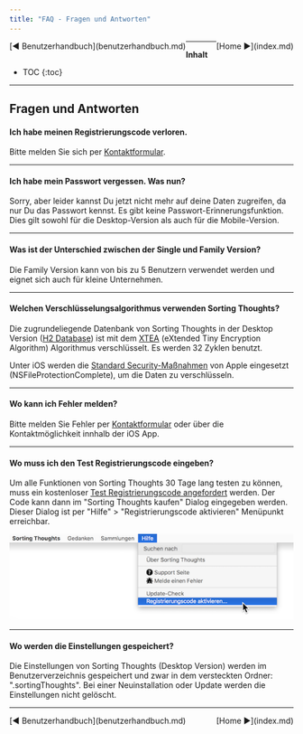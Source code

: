 ```yaml
---
title: "FAQ - Fragen und Antworten"
---
```


<div class="pageNavigation">
<div style="float:left;">
   [◀️ Benutzerhandbuch](benutzerhandbuch.md)
</div>
<div style="float:right;">
  [Home ▶️](index.md)
</div>
</div>

---------------
__Inhalt__
* TOC
{:toc}
---------------

## Fragen und Antworten



#### Ich habe meinen Registrierungscode verloren.

Bitte melden Sie sich per [Kontaktformular](https://www.sortingthoughts.de/blog/de/report-a-bug/).

---------------

#### Ich habe mein Passwort vergessen. Was nun?

Sorry, aber leider kannst Du jetzt nicht mehr auf deine Daten zugreifen, da nur Du das Passwort kennst. Es gibt keine Passwort-Erinnerungsfunktion. Dies gilt sowohl für die Desktop-Version als auch für die Mobile-Version.

---------------

#### Was ist der Unterschied zwischen der Single und Family Version?

Die Family Version kann von bis zu 5 Benutzern verwendet werden und eignet sich auch für kleine Unternehmen.  

---------------

#### Welchen Verschlüsselungsalgorithmus verwenden Sorting Thoughts?

Die zugrundeliegende Datenbank von Sorting Thoughts in der Desktop Version ([H2 Database](http://www.h2database.com/)) ist mit dem [XTEA](http://de.wikipedia.org/wiki/Extended_Tiny_Encryption_Algorithm) (eXtended Tiny Encryption Algorithm) Algorithmus verschlüsselt. Es werden 32 Zyklen benutzt.

Unter iOS werden die [Standard Security-Maßnahmen](https://images.apple.com/de/business/docs/iOS_Security_Guide.pdf) von Apple eingesetzt (NSFileProtectionComplete), um die Daten zu verschlüsseln.

---------------

#### Wo kann ich Fehler melden?

Bitte melden Sie Fehler per [Kontaktformular](https://www.sortingthoughts.de/blog/de/report-a-bug/) oder über die Kontaktmöglichkeit innhalb der iOS App.

---------------

#### Wo muss ich den Test Registrierungscode eingeben?

Um alle Funktionen von Sorting Thoughts 30 Tage lang testen zu können, muss ein kostenloser [Test Registrierungscode angefordert](https://www.sortingthoughts.de/blog/de/test-sorting-thoughts/) werden. Der Code kann dann im "Sorting Thoughts kaufen" Dialog eingegeben werden. Dieser Dialog ist per "Hilfe" > "Registrierungscode aktivieren" Menüpunkt erreichbar.

![enter register code](./assets/images/sn-enter.png)

---------------

#### Wo werden die Einstellungen gespeichert?

Die Einstellungen von Sorting Thoughts (Desktop Version) werden im Benutzerverzeichnis gespeichert und zwar in dem versteckten Ordner: ".sortingThoughts". Bei einer Neuinstallation oder Update werden die Einstellungen nicht gelöscht.


---------------

<div class="pageNavigation">
<div style="float:left;">
   [◀️ Benutzerhandbuch](benutzerhandbuch.md)
</div>
<div style="float:right;">
  [Home ▶️](index.md)
</div>
</div>
